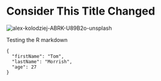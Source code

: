 # Consider This Title Changed
![alex-kolodziej-ABRK-U89B2o-unsplash](https://user-images.githubusercontent.com/66790701/161016600-2e9b89b8-f232-4fbf-9353-ea6c2f4734ae.jpg)

Testing the R markdown

```
{
  "firstName": "Tom",
  "lastName": "Morrish",
  "age": 27
}
```
